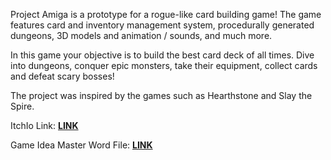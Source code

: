 Project Amiga is a prototype for a rogue-like card building game! The game features card and inventory management system, procedurally generated dungeons, 3D models and animation / sounds, and much more.

In this game your objective is to build the best card deck of all times. Dive into dungeons, conquer epic monsters, take their equipment, collect cards and defeat scary bosses!

The project was inspired by the games such as Hearthstone and Slay the Spire.

ItchIo Link: [**LINK**](https://bogstar.itch.io/project-amiga)

Game Idea Master Word File: [**LINK**](https://docs.google.com/document/d/1x-n82bs2wzC2WgynNYeWigng9j3tRCpTDm45xvoVsDQ/edit?usp=sharing)
